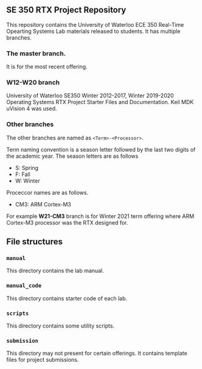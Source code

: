 ## SE 350 RTX Project Repository

This repository contains the University of Waterloo ECE 350 Real-Time Opearting Systems Lab materials released to students. It has multiple branches. 

### The master branch.
It is for the most recent offering. 

### W12-W20 branch
University of Waterloo SE350 Winter 2012-2017, Winter 2019-2020 Operating Systems RTX Project Starter Files and Documentation. Keil MDK uVision 4 was used.

### Other branches 
The other branches are named as `<Term>-<Processor>`. 

Term naming convention is a season letter followed by the last two digits of the academic year. The season letters are as follows 

* S: Spring
* F: Fall
* W: Winter

Proceccor names are as follows.

* CM3: ARM Cortex-M3

For example **W21-CM3** branch is for Winter 2021 term offering where ARM Cortex-M3 processor was the RTX designed for. 

## File structures
### `manual`
This directory contains the lab manual.

### `manual_code`
This directory contains starter code of each lab.

### `scripts`
This directory contains some utility scripts.

### `submission`
This directory may not present for certain offerings. It contains template files for project submissions.
